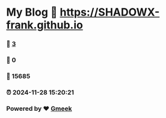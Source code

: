 # My Blog :link: https://SHADOWX-frank.github.io 
### :page_facing_up: [3](https://SHADOWX-frank.github.io/tag.html) 
### :speech_balloon: 0 
### :hibiscus: 15685 
### :alarm_clock: 2024-11-28 15:20:21 
### Powered by :heart: [Gmeek](https://github.com/Meekdai/Gmeek)
